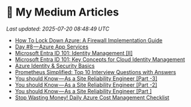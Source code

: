 # 📝 My Medium Articles

_Last updated: 2025-07-20 08:48:49 UTC_

- [How To Lock Down Azure: A Firewall Implementation Guide](https://medium.com/@devopsdiariesinfo/how-to-lock-down-azure-a-firewall-implementation-guide-457b4bc4e7ba?source=rss-152e4a88320c------2)
- [Day #8 — Azure App Services](https://medium.com/@devopsdiariesinfo/day-8-azure-app-services-3e51fa8ff9c2?source=rss-152e4a88320c------2)
- [Microsoft Entra ID 101: Identity Management [II]](https://medium.com/@devopsdiariesinfo/microsoft-entra-id-101-identity-management-ii-5acc12c507cb?source=rss-152e4a88320c------2)
- [Microsoft Entra ID 101: Key Concepts for Cloud Identity Management](https://medium.com/@devopsdiariesinfo/microsoft-entra-id-101-key-concepts-for-cloud-identity-management-a7655652ba87?source=rss-152e4a88320c------2)
- [Azure Identity & Security Basics](https://medium.com/@devopsdiariesinfo/azure-identity-security-basics-9248fc72677e?source=rss-152e4a88320c------2)
- [Prometheus Simplified: Top 10 Interview Questions with Answers](https://medium.com/@devopsdiariesinfo/prometheus-simplified-top-10-interview-questions-with-answers-15cd7c7870a7?source=rss-152e4a88320c------2)
- [You should Know — As a Site Reliability Engineer [Part -3]](https://medium.com/@devopsdiariesinfo/you-should-know-as-a-site-reliability-engineer-part-3-d756feff8c38?source=rss-152e4a88320c------2)
- [You should Know — As a Site Reliability Engineer [Part -2]](https://medium.com/@devopsdiariesinfo/you-should-know-as-a-site-reliability-engineer-part-2-062c26278720?source=rss-152e4a88320c------2)
- [You should Know — As a Site Reliability Engineer [Part ]](https://medium.com/@devopsdiariesinfo/you-should-know-as-a-site-reliability-engineer-part-a691a805fee0?source=rss-152e4a88320c------2)
- [Stop Wasting Money! Daily Azure Cost Management Checklist](https://blog.devops.dev/stop-wasting-money-daily-azure-cost-management-checklist-24543abb08b3?source=rss-152e4a88320c------2)
